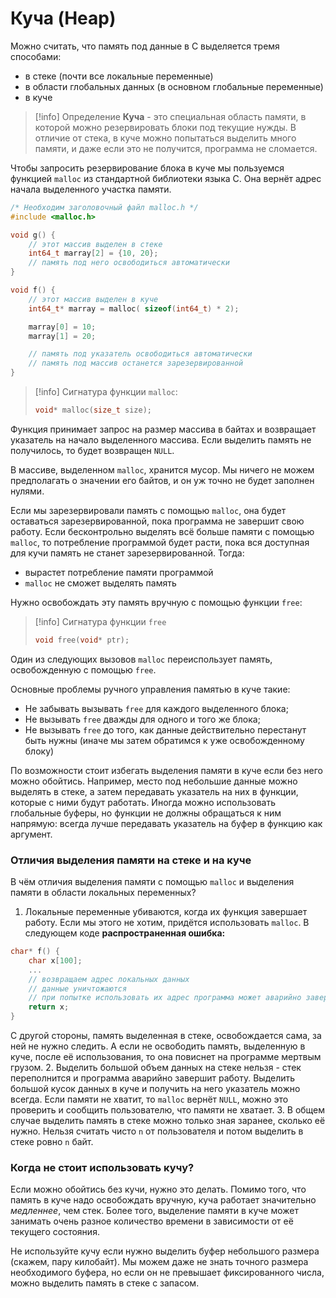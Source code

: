 # Куча (Heap)

Можно считать, что память под данные в С выделяется тремя способами:
- в стеке (почти все локальные переменные)
- в области глобальных данных (в основном глобальные переменные)
- в куче

>[!info] Определение
>**Куча** - это специальная область памяти, в которой можно резервировать блоки под текущие нужды. В отличие от стека, в куче можно попытаться выделить много памяти, и даже если это не получится, программа не сломается.

Чтобы запросить резервирование блока в куче мы пользуемся функцией `malloc` из стандартной библиотеки языка С. Она вернёт адрес начала выделенного участка памяти. 

```c
/* Необходим заголовочный файл malloc.h */
#include <malloc.h>

void g() {
	// этот массив выделен в стеке
	int64_t marray[2] = {10, 20};
	// память под него освободиться автоматически
}

void f() {
	// этот массив выделен в куче
	int64_t* marray = malloc( sizeof(int64_t) * 2);

	marray[0] = 10;
	marray[1] = 20;

	// память под указатель освободиться автоматически
	// память под массив останется зарезервированной
}
```

>[!info] Сигнатура функции `malloc`:
>```c
>void* malloc(size_t size);

Функция принимает запрос на размер массива в байтах и возвращает указатель на начало выделенного массива. Если выделить память не получилось, то будет возвращен `NULL`.

В массиве, выделенном `malloc`, хранится мусор. Мы ничего не можем предполагать о значении его байтов, и он уж точно не будет заполнен нулями.

Если мы зарезервировали память с помощью `malloc`, она будет оставаться зарезервированной, пока программа не завершит свою работу. Если бесконтрольно выделять всё больше памяти с помощью `malloc`, то потребление программой будет расти, пока вся доступная для кучи память не станет зарезервированной. Тогда:
- вырастет потребление памяти программой
- `malloc` не сможет выделять память

Нужно освобождать эту память вручную с помощью функции `free`:
>[!info] Сигнатура функции `free`
>```c
>void free(void* ptr);

Один из следующих вызовов `malloc` переиспользует память, освобожденную с помощью `free`. 

Основные проблемы ручного управления памятью в куче такие:
- Не забывать вызывать `free` для каждого выделенного блока;
- Не вызывать `free` дважды для одного и того же блока;
- Не вызывать `free` до того, как данные действительно перестанут быть нужны (иначе мы затем обратимся к уже освобожденному блоку)

По возможности стоит избегать выделения памяти в куче если без него можно обойтись. Например, место под небольшие данные можно выделять в стеке, а затем передавать указатель на них в функции, которые с ними будут работать. Иногда можно использовать глобальные буферы, но функции не должны обращаться к ним напрямую: всегда лучше передавать указатель на буфер в функцию как аргумент.

### Отличия выделения памяти на стеке и на куче

В чём отличия выделения памяти с помощью `malloc` и выделения памяти в области локальных переменных?
1. Локальные переменные убиваются, когда их функция завершает работу. Если мы этого не хотим, придётся использовать `malloc`. В следующем коде **распространенная ошибка:**
```c
char* f() {
	char x[100];
	...
	// возвращаем адрес локальных данных
	// данные уничтожаются
	// при попытке использовать их адрес программа может аварийно завершиться
	return x;
}
```

С другой стороны, память выделенная в стеке, освобождается сама, за ней не нужно следить. А если не освободить память, выделенную в куче, после её использования, то она повиснет на программе мертвым грузом.
2. Выделить большой объем данных на стеке нельзя - стек переполнится и программа аварийно завершит работу. Выделить большой кусок данных в куче и получить на него указатель можно всегда. Если памяти не хватит, то `malloc` вернёт `NULL`, можно это проверить и сообщить пользователю, что памяти не хватает.
3. В общем случае выделить память в стеке можно только зная заранее, сколько её нужно. Нельзя считать чисто `n` от пользователя и потом выделить в стеке ровно `n` байт.

### Когда не стоит использовать кучу?

Если можно обойтись без кучи, нужно это делать. Помимо того, что память в куче надо освобождать вручную, куча работает значительно *медленнее*, чем стек. Более того, выделение памяти в куче может занимать очень разное количество времени в зависимости от её текущего состояния. 

Не используйте кучу если нужно выделить буфер небольшого размера (скажем, пару килобайт). Мы можем даже не знать точного размера необходимого буфера, но если он не превышает фиксированного числа, можно выделить память в стеке с запасом.


